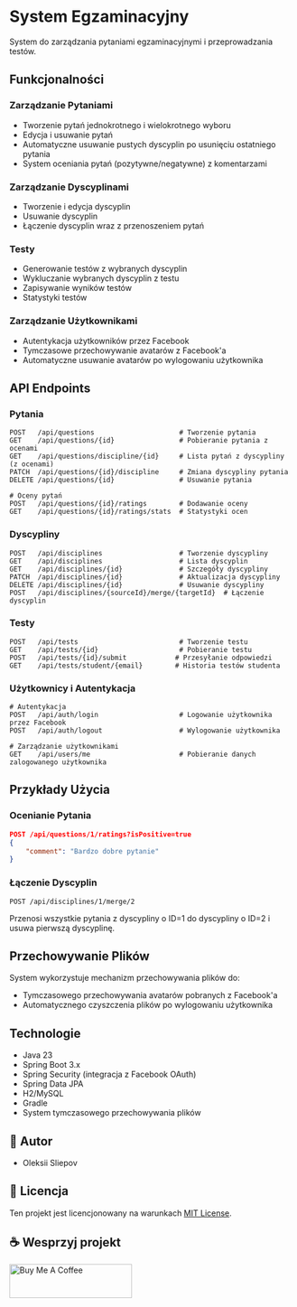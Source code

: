 # System Egzaminacyjny

System do zarządzania pytaniami egzaminacyjnymi i przeprowadzania testów.

## Funkcjonalności

### Zarządzanie Pytaniami

- Tworzenie pytań jednokrotnego i wielokrotnego wyboru
- Edycja i usuwanie pytań
- Automatyczne usuwanie pustych dyscyplin po usunięciu ostatniego pytania
- System oceniania pytań (pozytywne/negatywne) z komentarzami

### Zarządzanie Dyscyplinami

- Tworzenie i edycja dyscyplin
- Usuwanie dyscyplin
- Łączenie dyscyplin wraz z przenoszeniem pytań

### Testy

- Generowanie testów z wybranych dyscyplin
- Wykluczanie wybranych dyscyplin z testu
- Zapisywanie wyników testów
- Statystyki testów

### Zarządzanie Użytkownikami

- Autentykacja użytkowników przez Facebook
- Tymczasowe przechowywanie avatarów z Facebook'a
- Automatyczne usuwanie avatarów po wylogowaniu użytkownika

## API Endpoints

### Pytania

```http
POST   /api/questions                     # Tworzenie pytania
GET    /api/questions/{id}                # Pobieranie pytania z ocenami
GET    /api/questions/discipline/{id}     # Lista pytań z dyscypliny (z ocenami)
PATCH  /api/questions/{id}/discipline     # Zmiana dyscypliny pytania
DELETE /api/questions/{id}                # Usuwanie pytania

# Oceny pytań
POST   /api/questions/{id}/ratings        # Dodawanie oceny
GET    /api/questions/{id}/ratings/stats  # Statystyki ocen
```

### Dyscypliny

```http
POST   /api/disciplines                   # Tworzenie dyscypliny
GET    /api/disciplines                   # Lista dyscyplin
GET    /api/disciplines/{id}              # Szczegóły dyscypliny
PATCH  /api/disciplines/{id}              # Aktualizacja dyscypliny
DELETE /api/disciplines/{id}              # Usuwanie dyscypliny
POST   /api/disciplines/{sourceId}/merge/{targetId}  # Łączenie dyscyplin
```

### Testy

```http
POST   /api/tests                         # Tworzenie testu
GET    /api/tests/{id}                    # Pobieranie testu
POST   /api/tests/{id}/submit            # Przesyłanie odpowiedzi
GET    /api/tests/student/{email}        # Historia testów studenta
```

### Użytkownicy i Autentykacja

```http
# Autentykacja
POST   /api/auth/login                    # Logowanie użytkownika przez Facebook
POST   /api/auth/logout                   # Wylogowanie użytkownika

# Zarządzanie użytkownikami
GET    /api/users/me                      # Pobieranie danych zalogowanego użytkownika
```

## Przykłady Użycia

### Ocenianie Pytania

```json
POST /api/questions/1/ratings?isPositive=true
{
    "comment": "Bardzo dobre pytanie"
}
```

### Łączenie Dyscyplin

```http
POST /api/disciplines/1/merge/2
```

Przenosi wszystkie pytania z dyscypliny o ID=1 do dyscypliny o ID=2 i usuwa pierwszą dyscyplinę.

## Przechowywanie Plików

System wykorzystuje mechanizm przechowywania plików do:

- Tymczasowego przechowywania avatarów pobranych z Facebook'a
- Automatycznego czyszczenia plików po wylogowaniu użytkownika

## Technologie

- Java 23
- Spring Boot 3.x
- Spring Security (integracja z Facebook OAuth)
- Spring Data JPA
- H2/MySQL
- Gradle
- System tymczasowego przechowywania plików

## 👥 Autor

- Oleksii Sliepov

## 📄 Licencja

Ten projekt jest licencjonowany na warunkach [MIT License](LICENSE).

## ☕ Wesprzyj projekt

<a href="https://www.buymeacoffee.com/sliepov" target="_blank">
  <img src="https://cdn.buymeacoffee.com/buttons/v2/default-yellow.png" alt="Buy Me A Coffee" height="60" width="217">
</a>
